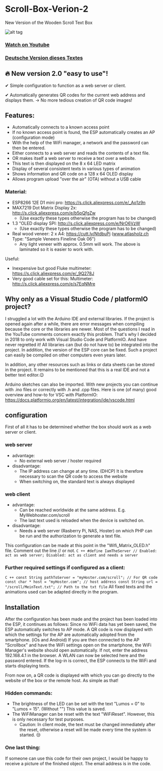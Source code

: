 # Scroll-Box-Verion-2
New Version of the Wooden Scroll Text Box

![alt tag](https://github.com/DIYDave/Scroll-Box-Verion-2/Thumbnail_v2.png)
<br>
### [Watch on Youtube](https://www.youtube.com/watch?v=k4Ux_I4Gl30)     
### [Deutsche Version dieses Textes](https://github.com/DIYDave/ScrollText-ESP8266/blob/V2.0/Deutsch.md)

## 🔥 New version 2.0 "easy to use"! 
✔ Simple configuration to function as a web server or client.

✔ Automatically generates QR codes for the current web address and displays them. -> No more tedious creation of QR code images!

## Features:
- Automatically connects to a known access point
- If no known access point is found, the ESP automatically creates an AP (configuration mode)
- With the help of the WiFi manager, a network and the password can then be entered.
- Either connects to a web server and reads the contents of a text file.
- OR makes itself a web server to receive a text over a website.
- This text is then displayed on the 8 x 64 LED matrix
- Display of several consistent texts in various types of animation
- Shows information and QR code on a 128 x 64 OLED display
- Allows program upload "over the air" (OTA) without a USB cable

### Material:

- ESP8266 12E D1 mini pro: https://s.click.aliexpress.com/e/_Ao1z9n
- MAX7219 Dot Matrix Display 2x: http://s.click.aliexpress.com/e/b5pQfgZw
  - (Use exactly these types otherwise the program has to be changed)
- 1.3 "OLED display SPI: http://s.click.aliexpress.com/e/NrO6VzW
  - (Use exactly these types otherwise the program has to be changed)
- Real wood veneer: 2 x A4: https://cutt.ly/NtdbuPj (www.atlasholz.ch Type: "Sample Veneers Fineline Oak 06")
  - Any light veneer with approx. 0.5mm will work. The above is laminated so it is easier to work with.

Useful:

- Inexpensive but good Fluke multimeter: https://s.click.aliexpress.com/e/_9Q278J
- Very good cable set for this: Multimeter: http://s.click.aliexpress.com/e/s7EqNMre

## Why only as a Visual Studio Code / platformIO project?
I struggled a lot with the Arduino IDE and external libraries.
If the project is opened again after a while, there are error messages when compiling because the core or the libraries are newer.
Most of the questions I read in the YouTube comments concern exactly this problem.
That's why I decided in 2018 to only work with Visual Studio Code and PlatformIO. And have never regretted it!
All libraries can (but do not have to) be integrated into the project. In addition, the version of the ESP core can be fixed.
Such a project can easily be compiled on other computers even years later.

In addition, any other resources such as links or data sheets can be stored in the project.
It remains to be mentioned that this is a real IDE and not a better text editor.😉

Arduino sketches can also be imported. With new projects you can continue with .ino files or correctly with .h and .cpp files.
Here is one (of many) good overview and how-to for VSC with PlatformIO: https://docs.platformio.org/en/latest/integration/ide/vscode.html

## configuration
First of all it has to be determined whether the box should work as a web server or client.
### web server
- advantage:
  - No external web server / hoster required
- disadvantage:
  - The IP address can change at any time. (DHCP) It is therefore necessary to scan the QR code to access the website
  - When switching on, the standard text is always displayed
### web client
- advantage:
  - Can be reached worldwide at the same address. E.g. MyWebhoster.com/scroll
  - The last text used is reloaded when the device is switched on. 
- disadvantage:
  - Needs a web server (Rasberry Pi, NAS, Hoster) on which PHP can be run and the authorization to generate a text file.

This configuration can be made at this point in the "Wifi_Matrix_OLED.h" file. Comment out the line // or not.
`` C ++
#define IamTheServer // Enabled: act as web server; Disabled: act as client and needs a server
``

### Further required settings if configured as a client:
`` C ++
    const String pathToServer = "myHoster.com/scroll"; // For QR code
    const char * host = "myHoster.com"; // host address
    const String url = "/scroll/MeinText.txt"; // Path to the txt file
``
All fixed texts and the animations used can be adapted directly in the program.

## Installation
After the configuration has been made and the project has been loaded into the ESP, it continues as follows:
Since no WiFi data has yet been saved, the ESP automatically switches to AP mode.
A QR code is now displayed with which the settings for the AP are automatically adopted from the smartphone. (iOs and Android)
If you are then connected to the AP "Scrollbox" and have the WiFi settings open on the smartphone, the WiFi Manager's website should open automatically. If not, enter the address 192.168.4.1 in the browser. A WLAN can now be selected here and the password entered. If the log-in is correct, the ESP connects to the WiFi and starts displaying texts.

From now on, a QR code is displayed with which you can go directly to the website of the box or the remote host. As simple as that!

### Hidden commands:
- The brightness of the LED can be set with the text "Lumos = 0" to "Lumos = 15". (Without "") This value is saved.
- The WiFiManager can be reset with the text "WiFiReset". However, this is only necessary for test purposes.
   - Caution: In client mode, the text must be changed immediately after the reset, otherwise a reset will be made every time the system is started. 😒

### One last thing:
If someone can use this code for their own project, I would be happy to receive a picture of the finished object. The email address is in the code. 

